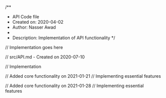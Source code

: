 /**
 * API Code file
 * Created on: 2020-04-02
 * Author: Nasser Awad
 *
 * Description: Implementation of API functionality
 */
 
// Implementation goes here

// src/API.md - Created on 2020-07-10

// Implementation

// Added core functionality on 2021-01-21
// Implementing essential features

// Added core functionality on 2021-01-28
// Implementing essential features
